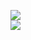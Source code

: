 [![](https://img.shields.io/badge/Made%20With-Github%20Spray-lightgrey.svg?style=for-the-badge&logo=github)](https://github.com/Annihil/github-spray#12486)  
[![](https://i.imgur.com/2DrTn0Z.gif)](https://github.com/Annihil/github-spray)